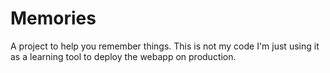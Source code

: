 # Memories

A project to help you remember things. This is not my code I'm just using it as a learning tool to deploy the webapp on production.
